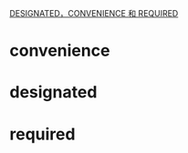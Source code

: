 [DESIGNATED，CONVENIENCE 和 REQUIRED](https://swifter.tips/init-keywords/)



# convenience





# designated





# required

